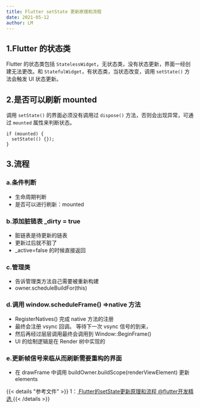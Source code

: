 ```yaml
---
title: Flutter setState 更新原理和流程
date: 2021-05-12
author: LM
---
```


## 1.Flutter 的状态类

Flutter 的状态类包括 `StatelessWidget`，无状态类，没有状态更新，界面一经创建无法更改。和 `StatefulWidget`，有状态类，当状态改变，调用 `setState()` 方法会触发 UI 状态更新。

## 2.是否可以刷新 mounted

调用 `setState()` 的界面必须没有调用过 `dispose()` 方法，否则会出现异常，可通过 `mounted` 属性来判断状态。

```
if (mounted) {
  setState(() {});
}
```

## 3.流程

### a.条件判断

- 生命周期判断
- 是否可以进行刷新：mounted

### b.添加脏链表 _dirty = true

- 脏链表是待更新的链表
- 更新过后就不脏了
- _active=false 的时候直接返回

### c.管理类

- 告诉管理类方法自己需要被重新构建
- owner.scheduleBuildFor(this)

### d.调用 window.scheduleFrame() =>native 方法

- RegisterNatives() 完成 native 方法的注册
- 最终会注册 vsync 回调。 等待下一次 vsync 信号的到来，
- 然后再经过层层调用最终会调用到 Window::BeginFrame()
- UI 的绘制逻辑是在 Render 树中实现的

### e.更新帧信号来临从而刷新需要重构的界面

- 在 drawFrame 中调用 buildOwner.buildScope(renderViewElement) 更新 elements

{{< details "参考文件" >}} 
1：[ Flutter的setState更新原理和流程 @flutter开发精选 ](https://zhuanlan.zhihu.com/p/271803637)
{{< /details >}}